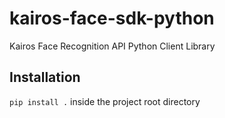# kairos-face-sdk-python
Kairos Face Recognition API Python Client Library

## Installation
`pip install .` inside the project root directory
